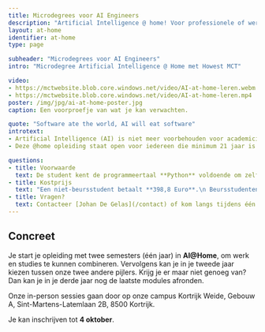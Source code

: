 ```yaml
---
title: Microdegrees voor AI Engineers
description: "Artificial Intelligence @ home! Voor professionele of werkstudenten met interesse voor AI. Nederlandstalige en Engelstalige video-opnames van MCT dagonderwijs en practica!"
layout: at-home
identifier: at-home
type: page

subheader: "Microdegrees voor AI Engineers"
intro: "Microdegree Artificial Intelligence @ Home met Howest MCT"

video:
- https://mctwebsite.blob.core.windows.net/video/AI-at-home-leren.webm
- https://mctwebsite.blob.core.windows.net/video/AI-at-home-leren.mp4
poster: /img/jpg/ai-at-home-poster.jpg
caption: Een voorproefje van wat je kan verwachten.

quote: "Software ate the world, AI will eat software"
introtext:
- Artificial Intelligence (AI) is niet meer voorbehouden voor academici. [Machine Learning](/programma/machine-learning) en [Deep Learning](/programma/deep-learning) zijn dankzij krachtige frameworks en cloud services binnen het bereik van iedere IT'er. Uit data inzichten puren, voorspellingen doen of automatisch patronen herkennen en classificeren, Machine Learning en Deep Learning geven een enorme boost aan je mogelijkheden als ontwikkelaar. “Software ate the world, AI will eat software”
- Deze @home opleiding staat open voor iedereen die minimum 21 jaar is en/of werkstudent. Je kiest zelf wanneer je wilt studeren en ons team begeleidt jou via het internet. Er zijn ook enkele contactmomenten op de campus voorzien. Afstandsonderwijs wordt hoofdzakelijk via onze krachtige Learning management system (LMS) gegeven. Je krijgt video opnames van goede kwaliteit van het dagonderwijs, en een heleboel practica ter beschikking om op je eigen tempo je de leerstof eigen te maken.

questions:
- title: Voorwaarde
  text: De student kent de programmeertaal **Python** voldoende om zelf programma's te schrijven en te interpreteren.
- title: Kostprijs
  text: "Een niet-beursstudent betaalt **398,8 Euro**.\n Beursstudenten informeren best bij het studentensecretariaat 056 24 12 25"
- title: Vragen?
  text: Contacteer [Johan De Gelas](/contact) of kom langs tijdens één van onze infodagen op onze campus in Kortrijk.
---
```



## Concreet
Je start je opleiding met twee semesters (één jaar) in **AI@Home**, om werk en studies te kunnen combineren. Vervolgens kan je in je tweede jaar kiezen tussen onze twee andere pijlers.
Krijg je er maar niet genoeg van? Dan kan je in je derde jaar nog de laatste modules afronden.

Onze in-person sessies gaan door op onze campus Kortrijk Weide, Gebouw A, Sint-Martens-Latemlaan 2B, 8500 Kortrijk.

Je kan inschrijven tot **4 oktober**. 
